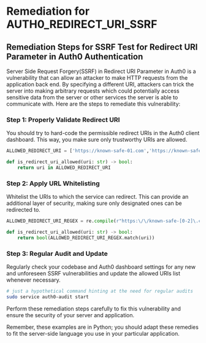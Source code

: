 # Remediation for AUTH0_REDIRECT_URI_SSRF

## Remediation Steps for SSRF Test for Redirect URI Parameter in Auth0 Authentication

Server Side Request Forgery(SSRF) in Redirect URI Parameter in Auth0 is a vulnerability that can allow an attacker to make HTTP requests from the application back end. By specifying a different URI, attackers can trick the server into making arbitrary requests which could potentially access sensitive data from the server or other services the server is able to communicate with. Here are the steps to remediate this vulnerability:

### Step 1: Properly Validate Redirect URI
You should try to hard-code the permissible redirect URIs in the Auth0 client dashboard. This way, you make sure only trustworthy URIs are allowed.

```python
ALLOWED_REDIRECT_URI = ['https://known-safe-01.com','https://known-safe-02.com']

def is_redirect_uri_allowed(uri: str) -> bool:
    return uri in ALLOWED_REDIRECT_URI
```

### Step 2: Apply URL Whitelisting
Whitelist the URIs to which the service can redirect. This can provide an additional layer of security, making sure only designated ones can be redirected to.

```python
ALLOWED_REDIRECT_URI_REGEX = re.compile(r"https:\/\/known-safe-[0-2]\.com")

def is_redirect_uri_allowed(uri: str) -> bool:
    return bool(ALLOWED_REDIRECT_URI_REGEX.match(uri))
```

### Step 3: Regular Audit and Update
Regularly check your codebase and Auth0 dashboard settings for any new and unforeseen SSRF vulnerabilities and update the allowed URIs list whenever necessary.

```bash
# just a hypothetical command hinting at the need for regular audits
sudo service auth0-audit start
```

Perform these remediation steps carefully to fix this vulnerability and ensure the security of your server and application.

Remember, these examples are in Python; you should adapt these remedies to fit the server-side language you use in your particular application.